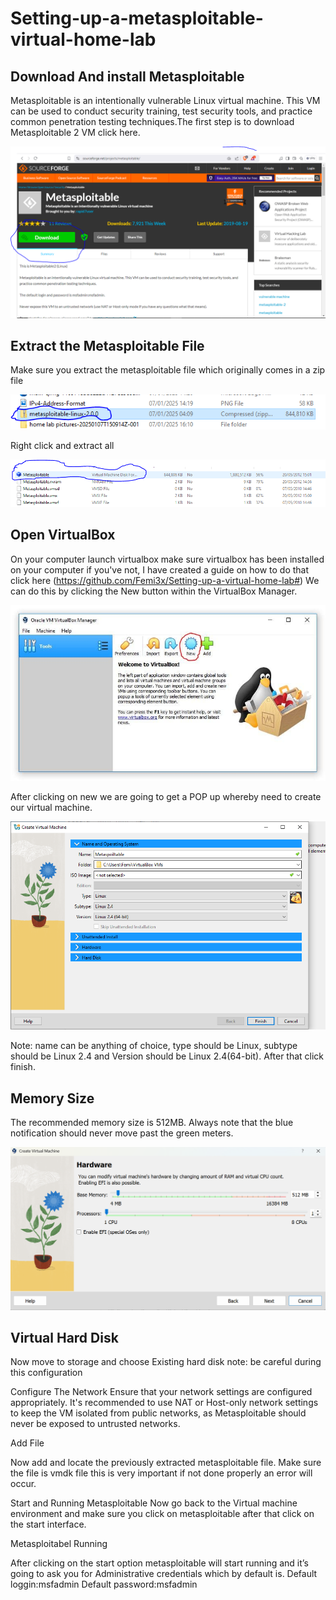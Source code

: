 # Setting-up-a-metasploitable-virtual-home-lab

<h2>Download And install Metasploitable</h2>

Metasploitable is an intentionally vulnerable Linux virtual machine. This VM can be used to conduct security training, test security tools, and practice common penetration testing techniques.The first step is to download Metasploitable 2 VM click here.


<img src="Folder/Capture.PNG">








<h2>Extract the Metasploitable File</h2>

Make sure you extract the metasploitable file which originally comes in a zip file


<img src="Folder/Extract Meta.PNG">









Right click and extract all


<img src="Folder/Extration done.PNG">








<h2>Open VirtualBox</h2>

On your computer launch virtualbox make sure virtualbox has been installed on your computer if you've not, I have created a guide on how to do that click here (https://github.com/Femi3x/Setting-up-a-virtual-home-lab#)  We can do this by clicking the New button within the VirtualBox Manager.


<img src="Folder/New.jpg">








After clicking on new we are going to get a POP up whereby need to create our virtual machine.


<img src="Folder/Vm2.PNG">










Note: name can be anything of choice, type should be Linux, subtype should be Linux 2.4 and Version should be Linux 2.4(64-bit). After that click finish.


<h2>Memory Size</h2>

The recommended memory size is 512MB. Always note that the blue notification should never move past the green meters.


<img src="Folder/Allocate memory.png">







<h2>Virtual Hard Disk</h2>

Now move to storage and choose Existing hard disk note: be careful during this configuration



Configure The Network
Ensure that your network settings are configured appropriately. It's recommended to use NAT or Host-only network settings to keep the VM isolated from public networks, as Metasploitable should never be exposed to untrusted networks.



Add File

Now add and locate the previously extracted metasploitable file. Make sure the file is vmdk file this is very important if not done properly an error will occur.


Start and Running Metasploitable
Now go back to the Virtual machine environment and make sure you click on metasploitable after that click on the start interface.


Metasploitabel Running

After clicking on the start option metasploitable will start running and it’s going to ask you for Administrative credentials which by default is.
Default loggin:msfadmin
Default password:msfadmin








